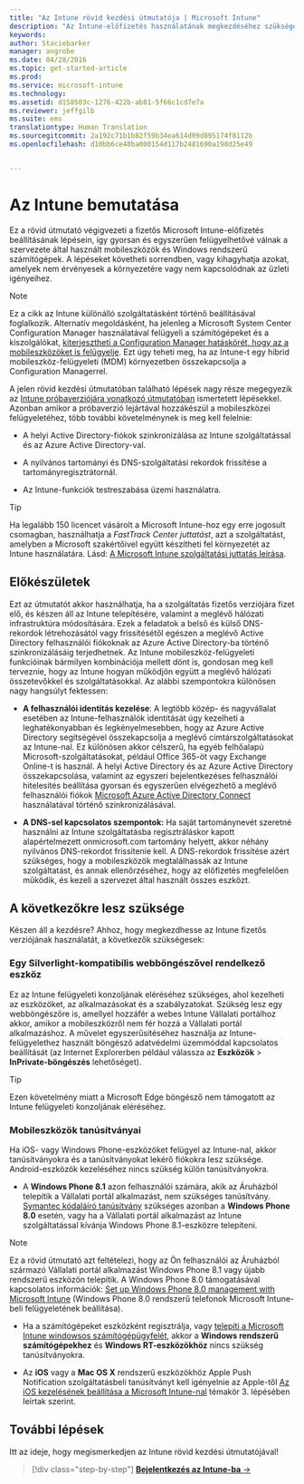 ```yaml
---
title: "Az Intune rövid kezdési útmutatója | Microsoft Intune"
description: "Az Intune-előfizetés használatának megkezdéséhez szükséges követelmények és előfeltételek"
keywords: 
author: Staciebarker
manager: angrobe
ms.date: 04/28/2016
ms.topic: get-started-article
ms.prod: 
ms.service: microsoft-intune
ms.technology: 
ms.assetid: d158503c-1276-422b-ab81-5f66c1cd7e7a
ms.reviewer: jeffgilb
ms.suite: ems
translationtype: Human Translation
ms.sourcegitcommit: 2a192c71b1b82f59b34ea614d09d895174f8112b
ms.openlocfilehash: d10bb6ce48ba000154d117b2481690a198d25e49


---
```



# Az Intune bemutatása
Ez a rövid útmutató végigvezeti a fizetős Microsoft Intune-előfizetés beállításának lépésein, így gyorsan és egyszerűen felügyelhetővé válnak a szervezete által használt mobileszközök és Windows rendszerű számítógépek. A lépéseket követheti sorrendben, vagy kihagyhatja azokat, amelyek nem érvényesek a környezetére vagy nem kapcsolódnak az üzleti igényeihez.

>[!NOTE]
>Ez a cikk az Intune különálló szolgáltatásként történő beállításával foglalkozik. Alternatív megoldásként, ha jelenleg a Microsoft System Center Configuration Manager használatával felügyeli a számítógépeket és a kiszolgálókat, [kiterjesztheti a Configuration Manager hatáskörét, hogy az a mobileszközöket is felügyelje](https://technet.microsoft.com/library/jj884158.aspx). Ezt úgy teheti meg, ha az Intune-t egy hibrid mobileszköz-felügyeleti (MDM) környezetben összekapcsolja a Configuration Managerrel.

A jelen rövid kezdési útmutatóban található lépések nagy része megegyezik az [Intune próbaverziójára vonatkozó útmutatóban](/intune/understand-explore/get-started-with-a-30-day-trial-of-microsoft-intune) ismertetett lépésekkel. Azonban amikor a próbaverzió lejártával hozzákészül a mobileszközei felügyeletéhez, több további követelménynek is meg kell felelnie:

-   A helyi Active Directory-fiókok szinkronizálása az Intune szolgáltatással és az Azure Active Directory-val.

-   A nyilvános tartományi és DNS-szolgáltatási rekordok frissítése a tartományregisztrátornál.

-   Az Intune-funkciók testreszabása üzemi használatra.

>[!TIP]
>Ha legalább 150 licencet vásárolt a Microsoft Intune-hoz egy erre jogosult csomagban, használhatja a *FastTrack Center juttatást*, azt a szolgáltatást, amelyben a Microsoft szakértőivel együtt készítheti fel környezetét az Intune használatára. Lásd: [A Microsoft Intune szolgáltatási juttatás leírása](https://technet.microsoft.com/library/mt228265.aspx).


## Előkészületek
Ezt az útmutatót akkor használhatja, ha a szolgáltatás fizetős verziójára fizet elő, és készen áll az Intune telepítésére, valamint a meglévő hálózati infrastruktúra módosítására. Ezek a feladatok a belső és külső DNS-rekordok létrehozásától vagy frissítésétől egészen a meglévő Active Directory felhasználói fiókoknak az Azure Active Directory-ba történő szinkronizálásáig terjedhetnek. Az Intune mobileszköz-felügyeleti funkcióinak bármilyen kombinációja mellett dönt is, gondosan meg kell terveznie, hogy az Intune hogyan működjön együtt a meglévő hálózati összetevőkkel és szolgáltatásokkal. Az alábbi szempontokra különösen nagy hangsúlyt fektessen:

-   **A felhasználói identitás kezelése**: A legtöbb közép- és nagyvállalat esetében az Intune-felhasználók identitását úgy kezelheti a leghatékonyabban és legkényelmesebben, hogy az Azure Active Directory segítségével összekapcsolja a meglévő címtárszolgáltatásokat az Intune-nal. Ez különösen akkor célszerű, ha egyéb felhőalapú Microsoft-szolgáltatásokat, például Office 365-öt vagy Exchange Online-t is használ. A helyi Active Directory és az Azure Active Directory összekapcsolása, valamint az egyszeri bejelentkezéses felhasználói hitelesítés beállítása gyorsan és egyszerűen elvégezhető a meglévő felhasználói fiókok [Microsoft Azure Active Directory Connect](https://www.microsoft.com/download/details.aspx?id=47594) használatával történő szinkronizálásával.

-   **A DNS-sel kapcsolatos szempontok:** Ha saját tartománynevét szeretné használni az Intune szolgáltatásba regisztráláskor kapott alapértelmezett onmicrosoft.com tartomány helyett, akkor néhány nyilvános DNS-rekordot frissítenie kell. A DNS-rekordok frissítése azért szükséges, hogy a mobileszközök megtalálhassák az Intune szolgáltatást, és annak ellenőrzéséhez, hogy az előfizetés megfelelően működik, és kezeli a szervezet által használt összes eszközt.

## A következőkre lesz szüksége
Készen áll a kezdésre? Ahhoz, hogy megkezdhesse az Intune fizetős verziójának használatát, a következők szükségesek:

### Egy Silverlight-kompatibilis webböngészővel rendelkező eszköz
Ez az Intune felügyeleti konzoljának eléréséhez szükséges, ahol kezelheti az eszközöket, az alkalmazásokat és a szabályzatokat. Szükség lesz egy webböngészőre is, amellyel hozzáfér a webes Intune Vállalati portálhoz akkor, amikor a mobileszközről nem fér hozzá a Vállalati portál alkalmazáshoz. A művelet egyszerűsítéséhez használja az Intune-felügyelethez használt böngésző adatvédelmi üzemmóddal kapcsolatos beállítását (az Internet Explorerben például válassza az **Eszközök** &gt; **InPrivate-böngészés** lehetőséget).

>[!TIP]
>Ezen követelmény miatt a Microsoft Edge böngésző nem támogatott az Intune felügyeleti konzoljának eléréséhez.


### Mobileszközök tanúsítványai
Ha iOS- vagy Windows Phone-eszközöket felügyel az Intune-nal, akkor tanúsítványokra és a tanúsítványokat lekérő fiókokra lesz szüksége. Android-eszközök kezeléséhez nincs szükség külön tanúsítványokra.

- A **Windows Phone 8.1** azon felhasználói számára, akik az Áruházból telepítik a Vállalati portál alkalmazást, nem szükséges tanúsítvány. [Symantec kódaláíró tanúsítvány](https://products.websecurity.symantec.com/orders/enrollment/microsoftCert.do) szükséges azonban a **Windows Phone 8.0** esetén, vagy ha a Vállalati portál alkalmazást az Intune szolgáltatással kívánja Windows Phone 8.1-eszközre telepíteni.

>[!NOTE]
>Ez a rövid útmutató azt feltételezi, hogy az Ön felhasználói az Áruházból származó Vállalati portál alkalmazást Windows Phone 8.1 vagy újabb rendszerű eszközön telepítik. A Windows Phone 8.0 támogatásával kapcsolatos információk: [Set up Windows Phone 8.0 management with Microsoft Intune](/Intune/deploy-use/set-up-windows-phone-8.0-management-with-microsoft-intune) (Windows Phone 8.0 rendszerű telefonok Microsoft Intune-beli felügyeletének beállítása).

- Ha a számítógépeket eszközként regisztrálja, vagy [telepíti a Microsoft Intune windowsos számítógépügyfelét](/intune/deploy-use/install-the-windows-pc-client-with-microsoft-intune), akkor a **Windows rendszerű számítógépekhez** és **Windows RT-eszközökhöz** nincs szükség tanúsítványokra.

- Az **iOS** vagy a **Mac OS X** rendszerű eszközökhöz Apple Push Notification szolgáltatásbeli tanúsítványt kell igényelnie az Apple-től [Az iOS kezelésének beállítása a Microsoft Intune-nal](/intune/deploy-use/set-up-ios-and-mac-management-with-microsoft-intune) témakör 3. lépésében leírtak szerint.

## További lépések
Itt az ideje, hogy megismerkedjen az Intune rövid kezdési útmutatójával!

>[!div class="step-by-step"]
[**Bejelentkezés az Intune-ba** &rarr;](start-with-a-paid-subscription-to-microsoft-intune-step-1.md)



<!--HONumber=Jul16_HO4-->


